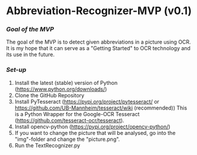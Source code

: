 # Abbreviation-Recognizer-MVP (v0.1)
### *Goal of the MVP*
The goal of the MVP is to detect given abbreviations in a picture using OCR.
It is my hope that it can serve as a "Getting Started" to OCR technology and its use in the future.

### *Set-up*
1. Install the latest (stable) version of Python (https://www.python.org/downloads/)
2. Clone the GitHub Repository 
3. Install PyTesseract (https://pypi.org/project/pytesseract/ or https://github.com/UB-Mannheim/tesseract/wiki (recommended)) 
This is a Python Wrapper for the Google-OCR Tesseract (https://github.com/tesseract-ocr/tesseract).
4. Install opencv-python (https://pypi.org/project/opencv-python/)
5. If you want to change the picture that will be analysed, go into the "img"-folder and change the "picture.png". 
6. Run the TextRecognizer.py

